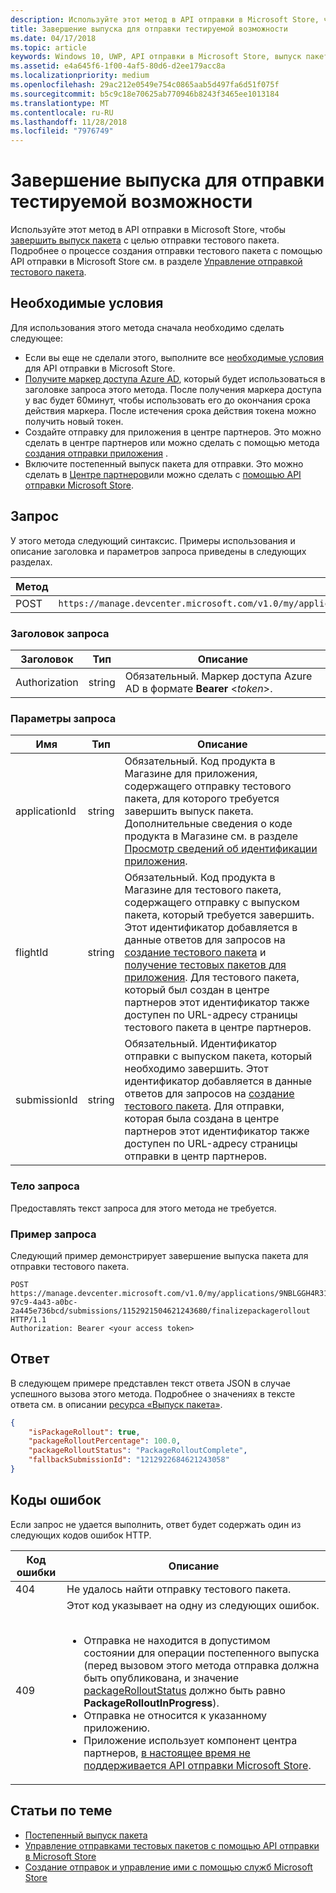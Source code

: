 ```yaml
---
description: Используйте этот метод в API отправки в Microsoft Store, чтобы завершить выпуск пакета с целью отправки тестового пакета.
title: Завершение выпуска для отправки тестируемой возможности
ms.date: 04/17/2018
ms.topic: article
keywords: Windows 10, UWP, API отправки в Microsoft Store, выпуск пакета, отправка тестируемой возможности, завершение
ms.assetid: e4a645f6-1f00-4af5-80d6-d2ee179acc8a
ms.localizationpriority: medium
ms.openlocfilehash: 29ac212e0549e754c0865aab5d497fa6d51f075f
ms.sourcegitcommit: b5c9c18e70625ab770946b8243f3465ee1013184
ms.translationtype: MT
ms.contentlocale: ru-RU
ms.lasthandoff: 11/28/2018
ms.locfileid: "7976749"
---
```

# <a name="finalize-the-rollout-for-a-flight-submission"></a>Завершение выпуска для отправки тестируемой возможности


Используйте этот метод в API отправки в Microsoft Store, чтобы [завершить выпуск пакета](../publish/gradual-package-rollout.md#completing-the-rollout) с целью отправки тестового пакета. Подробнее о процессе создания отправки тестового пакета с помощью API отправки в Microsoft Store см. в разделе [Управление отправкой тестового пакета](manage-flight-submissions.md).


## <a name="prerequisites"></a>Необходимые условия

Для использования этого метода сначала необходимо сделать следующее:

* Если вы еще не сделали этого, выполните все [необходимые условия](create-and-manage-submissions-using-windows-store-services.md#prerequisites) для API отправки в Microsoft Store.
* [Получите маркер доступа Azure AD](create-and-manage-submissions-using-windows-store-services.md#obtain-an-azure-ad-access-token), который будет использоваться в заголовке запроса этого метода. После получения маркера доступа у вас будет 60минут, чтобы использовать его до окончания срока действия маркера. После истечения срока действия токена можно получить новый токен.
* Создайте отправку для приложения в центре партнеров. Это можно сделать в центре партнеров или можно сделать с помощью метода [создания отправки приложения](create-an-app-submission.md) .
* Включите постепенный выпуск пакета для отправки. Это можно сделать в [Центре партнеров](../publish/gradual-package-rollout.md)или можно сделать с [помощью API отправки Microsoft Store](manage-flight-submissions.md#manage-gradual-package-rollout).

## <a name="request"></a>Запрос

У этого метода следующий синтаксис. Примеры использования и описание заголовка и параметров запроса приведены в следующих разделах.

| Метод | URI запроса                                                      |
|--------|------------------------------------------------------------------|
| POST   | ```https://manage.devcenter.microsoft.com/v1.0/my/applications/{applicationId}/flights/{flightId}/submissions/{submissionId}/finalizepackagerollout``` |


### <a name="request-header"></a>Заголовок запроса

| Заголовок        | Тип   | Описание                                                                 |
|---------------|--------|-----------------------------------------------------------------------------|
| Authorization | string | Обязательный. Маркер доступа Azure AD в формате **Bearer** &lt;*token*&gt;. |


### <a name="request-parameters"></a>Параметры запроса

| Имя        | Тип   | Описание                                                                 |
|---------------|--------|-----------------------------------------------------------------------------|
| applicationId | string | Обязательный. Код продукта в Магазине для приложения, содержащего отправку тестового пакета, для которого требуется завершить выпуск пакета. Дополнительные сведения о коде продукта в Магазине см. в разделе [Просмотр сведений об идентификации приложения](https://msdn.microsoft.com/windows/uwp/publish/view-app-identity-details).  |
| flightId | string | Обязательный. Код продукта в Магазине для тестового пакета, содержащего отправку с выпуском пакета, который требуется завершить. Этот идентификатор добавляется в данные ответов для запросов на [создание тестового пакета](create-a-flight.md) и [получение тестовых пакетов для приложения](get-flights-for-an-app.md). Для тестового пакета, который был создан в центре партнеров этот идентификатор также доступен по URL-адресу страницы тестового пакета в центре партнеров. |
| submissionId | string | Обязательный. Идентификатор отправки с выпуском пакета, который необходимо завершить. Этот идентификатор добавляется в данные ответов для запросов на [создание тестового пакета](create-a-flight-submission.md). Для отправки, которая была создана в центре партнеров этот идентификатор также доступен по URL-адресу страницы отправки в центр партнеров.  |


### <a name="request-body"></a>Тело запроса

Предоставлять текст запроса для этого метода не требуется.

### <a name="request-example"></a>Пример запроса

Следующий пример демонстрирует завершение выпуска пакета для отправки тестового пакета.

```
POST https://manage.devcenter.microsoft.com/v1.0/my/applications/9NBLGGH4R315/flights/43e448df-97c9-4a43-a0bc-2a445e736bcd/submissions/1152921504621243680/finalizepackagerollout HTTP/1.1
Authorization: Bearer <your access token>
```

## <a name="response"></a>Ответ

В следующем примере представлен текст ответа JSON в случае успешного вызова этого метода. Подробнее о значениях в тексте ответа см. в описании [ресурса «Выпуск пакета»](manage-flight-submissions.md#package-rollout-object).

```json
{
    "isPackageRollout": true,
    "packageRolloutPercentage": 100.0,
    "packageRolloutStatus": "PackageRolloutComplete",
    "fallbackSubmissionId": "1212922684621243058"
}
```

## <a name="error-codes"></a>Коды ошибок

Если запрос не удается выполнить, ответ будет содержать один из следующих кодов ошибок HTTP.

| Код ошибки |  Описание   |
|--------|------------------|
| 404  | Не удалось найти отправку тестового пакета. |
| 409  | Этот код указывает на одну из следующих ошибок.<br/><br/><ul><li>Отправка не находится в допустимом состоянии для операции постепенного выпуска (перед вызовом этого метода отправка должна быть опубликована, и значение [packageRolloutStatus](manage-flight-submissions.md#package-rollout-object) должно быть равно **PackageRolloutInProgress**).</li><li>Отправка не относится к указанному приложению.</li><li>Приложение использует компонент центра партнеров, [в настоящее время не поддерживается API отправки Microsoft Store](create-and-manage-submissions-using-windows-store-services.md#not_supported).</li></ul> |   


## <a name="related-topics"></a>Статьи по теме

* [Постепенный выпуск пакета](../publish/gradual-package-rollout.md)
* [Управление отправками тестовых пакетов с помощью API отправки в Microsoft Store](manage-flight-submissions.md)
* [Создание отправок и управление ими с помощью служб Microsoft Store](create-and-manage-submissions-using-windows-store-services.md)
